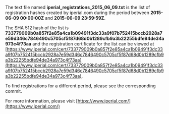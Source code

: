 The text file named **iperial_registrations_2015_06_09.txt** is the list of registration hashes created by iperial.com during the period between **2015-06-09 00:00:00Z** and **2015-06-09 23:59:59Z**.

The SHA 512 hash of the list is **733779009b0a857f2e85a4ca1b09491f3dc33a9f07b752415bccb2928a7e59d346c7846490c5705cf5f87d68d0b1289cfb9a3b22255bdfe94de34a973c4f73aa** and the registration certificate for the list can be viewed at [https://www.iperial.com/cert/733779009b0a857f2e85a4ca1b09491f3dc33a9f07b752415bccb2928a7e59d346c7846490c5705cf5f87d68d0b1289cfb9a3b22255bdfe94de34a973c4f73aa](https://www.iperial.com/cert/733779009b0a857f2e85a4ca1b09491f3dc33a9f07b752415bccb2928a7e59d346c7846490c5705cf5f87d68d0b1289cfb9a3b22255bdfe94de34a973c4f73aa).

To find registrations for a different period, please see the corresponding commit.

For more information, please visit [https://www.iperial.com/](https://www.iperial.com/)
